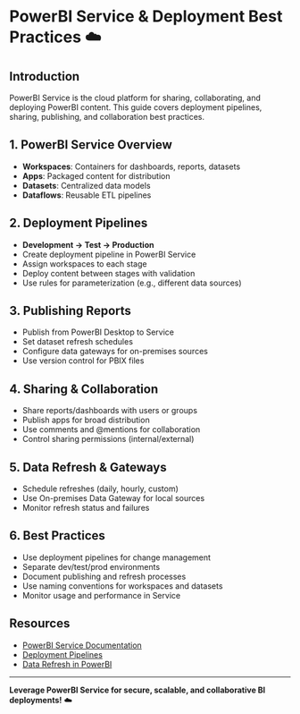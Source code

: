 # PowerBI Service & Deployment Best Practices ☁️

## Introduction

PowerBI Service is the cloud platform for sharing, collaborating, and deploying PowerBI content. This guide covers deployment pipelines, sharing, publishing, and collaboration best practices.

## 1. PowerBI Service Overview
- **Workspaces**: Containers for dashboards, reports, datasets
- **Apps**: Packaged content for distribution
- **Datasets**: Centralized data models
- **Dataflows**: Reusable ETL pipelines

## 2. Deployment Pipelines
- **Development → Test → Production**
- Create deployment pipeline in PowerBI Service
- Assign workspaces to each stage
- Deploy content between stages with validation
- Use rules for parameterization (e.g., different data sources)

## 3. Publishing Reports
- Publish from PowerBI Desktop to Service
- Set dataset refresh schedules
- Configure data gateways for on-premises sources
- Use version control for PBIX files

## 4. Sharing & Collaboration
- Share reports/dashboards with users or groups
- Publish apps for broad distribution
- Use comments and @mentions for collaboration
- Control sharing permissions (internal/external)

## 5. Data Refresh & Gateways
- Schedule refreshes (daily, hourly, custom)
- Use On-premises Data Gateway for local sources
- Monitor refresh status and failures

## 6. Best Practices
- Use deployment pipelines for change management
- Separate dev/test/prod environments
- Document publishing and refresh processes
- Use naming conventions for workspaces and datasets
- Monitor usage and performance in Service

## Resources
- [PowerBI Service Documentation](https://docs.microsoft.com/en-us/power-bi/service-get-started)
- [Deployment Pipelines](https://docs.microsoft.com/en-us/power-bi/create-reports/deployment-pipelines)
- [Data Refresh in PowerBI](https://docs.microsoft.com/en-us/power-bi/connect-data/refresh-data)

---

**Leverage PowerBI Service for secure, scalable, and collaborative BI deployments!** ☁️ 